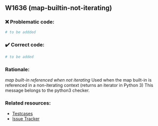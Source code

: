## W1636 (map-builtin-not-iterating)

### :x: Problematic code:

```python
# to be addded
```

### :heavy_check_mark: Correct code:

```python
# to be added
```

### Rationale:

 *map built-in referenced when not iterating*
  Used when the map built-in is referenced in a non-iterating context (returns
  an iterator in Python 3) This message belongs to the python3 checker.



### Related resources:

- [Testcases](#)
- [Issue Tracker](https://github.com/PyCQA/pylint/issues?q=is%3Aissue+%22map-builtin-not-iterating%22+OR+%22W1636%22)
